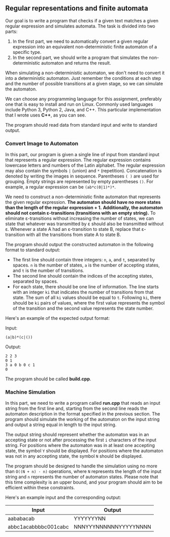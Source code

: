 ## Regular representations and finite automata

Our goal is to write a program that checks if a given text matches a given regular expression and simulates automata. The task is divided into two parts:

1. In the first part, we need to automatically convert a given regular expression into an equivalent non-deterministic finite automaton of a specific type.
2. In the second part, we should write a program that simulates the non-deterministic automaton and returns the result.

When simulating a non-deterministic automaton, we don't need to convert it into a deterministic automaton. Just remember the conditions at each step and the number of possible transitions at a given stage, so we can simulate the automaton.

We can choose any programming language for this assignment, preferably one that is easy to install and run on Linux. Commonly used languages include Python 3, Python 2, Java, and C++. This particular implementation that I wrote uses **C++**, as you can see.

The program should read data from standard input and write to standard output.

### Convert Image to Automaton

In this part, our program is given a single line of input from standard input that represents a regular expression. The regular expression contains lowercase letters and numbers of the Latin alphabet. The regular expression may also contain the symbols `|` (union) and `*` (repetition). Concatenation is denoted by writing the images in sequence. Parentheses `( )` are used for grouping. Empty strings are represented by empty parentheses `()`. For example, a regular expression can be `(ab*c(0|1)*)*`.

We need to construct a non-deterministic finite automaton that represents the given regular expression. **The automaton should have no more states than the length of the regular expression + 1.** **Additionally, the automaton should not contain ε-transitions (transitions with an empty string).** To eliminate ε-transitions without increasing the number of states, we can state that whatever was transmitted by ε should also be transmitted without ε. Whenever a state A had an ε-transition to state B, replace that ε-transition with all the transitions from state A to state B.

The program should output the constructed automaton in the following format to standard output:

- The first line should contain three integers: `n`, `a`, and `t`, separated by spaces. `n` is the number of states, `a` is the number of accepting states, and `t` is the number of transitions.
- The second line should contain the indices of the accepting states, separated by spaces.
- For each state, there should be one line of information. The line starts with an integer `ki` that indicates the number of transitions from that state. The sum of all `ki` values should be equal to `t`. Following `ki`, there should be `ki` pairs of values, where the first value represents the symbol of the transition and the second value represents the state number.

Here's an example of the expected output format:

Input:
```
(a|b)*(c|())
```
Output:
```
2 2 3
0 1
3 a 0 b 0 c 1
0
```

The program should be called **build.cpp**.

### Machine Simulation

In this part, we need to write a program called **run.cpp** that reads an input string from the first line and, starting from the second line reads the automaton description in the format specified in the previous section. The program should simulate the working of the automaton on the input string and output a string equal in length to the input string.

The output string should represent whether the automaton was in an accepting state or not after processing the first `i` characters of the input string. For positions where the automaton was in at least one accepting state, the symbol `Y` should be displayed. For positions where the automaton was not in any accepting state, the symbol `N` should be displayed.

The program should be designed to handle the simulation using no more than `O((N + n) · n)` operations, where `N` represents the length of the input string and `n` represents the number of automaton states. Please note that this time complexity is an upper bound, and your program should aim to be efficient within these constraints.

Here's an example input and the corresponding output:


| **Input**                       | **Output**           |
| ------------------------------- | -------------------- |
| aababacab                     | YYYYYYYNN          |
| abbc1acabbbbc001cabc          | NNNYYYNNNNNNYYYYYNNNN |


